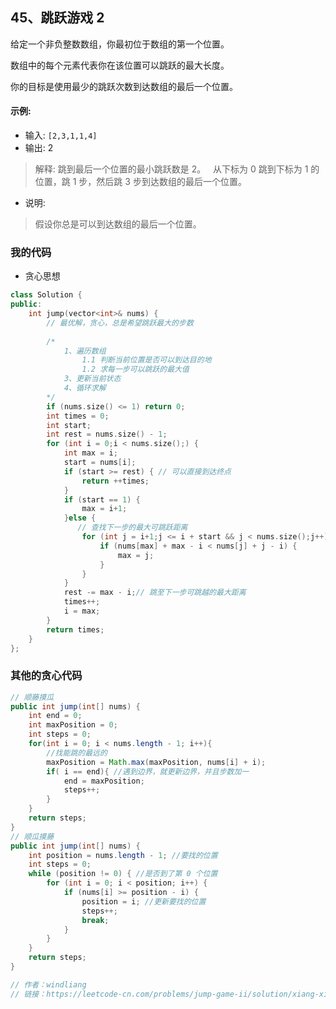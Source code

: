 ## 45、跳跃游戏 2
给定一个非负整数数组，你最初位于数组的第一个位置。

数组中的每个元素代表你在该位置可以跳跃的最大长度。

你的目标是使用最少的跳跃次数到达数组的最后一个位置。

#### 示例:

- 输入: `[2,3,1,1,4]`
- 输出: 2
> 解释: 跳到最后一个位置的最小跳跃数是 2。
     从下标为 0 跳到下标为 1 的位置，跳 1 步，然后跳 3 步到达数组的最后一个位置。
- 说明:

> 假设你总是可以到达数组的最后一个位置。

<!-- 来源：力扣（LeetCode）
链接：https://leetcode-cn.com/problems/jump-game-ii
著作权归领扣网络所有。商业转载请联系官方授权，非商业转载请注明出处。 -->

### 我的代码
- 贪心思想
```cpp
class Solution {
public:
    int jump(vector<int>& nums) {
        // 最优解，贪心，总是希望跳跃最大的步数
        
        /*
            1、遍历数组
                1.1 判断当前位置是否可以到达目的地
                1.2 求每一步可以跳跃的最大值
            3、更新当前状态
            4、循环求解
        */
        if (nums.size() <= 1) return 0;
        int times = 0;
        int start;
        int rest = nums.size() - 1;
        for (int i = 0;i < nums.size();) {
            int max = i;
            start = nums[i];
            if (start >= rest) { // 可以直接到达终点
                return ++times;
            }
            if (start == 1) {
                max = i+1;
            }else {
               // 查找下一步的最大可跳跃距离
                for (int j = i+1;j <= i + start && j < nums.size();j++) {
                    if (nums[max] + max - i < nums[j] + j - i) {
                        max = j;
                    }
                }
            }
            rest -= max - i;// 跳至下一步可跳越的最大距离 
            times++;
            i = max;
        }
        return times;
    }
};
```
### 其他的贪心代码
```java
// 顺藤摸瓜
public int jump(int[] nums) {
    int end = 0;
    int maxPosition = 0; 
    int steps = 0;
    for(int i = 0; i < nums.length - 1; i++){
        //找能跳的最远的
        maxPosition = Math.max(maxPosition, nums[i] + i); 
        if( i == end){ //遇到边界，就更新边界，并且步数加一
            end = maxPosition;
            steps++;
        }
    }
    return steps;
}
// 顺瓜摸藤
public int jump(int[] nums) {
    int position = nums.length - 1; //要找的位置
    int steps = 0;
    while (position != 0) { //是否到了第 0 个位置
        for (int i = 0; i < position; i++) {
            if (nums[i] >= position - i) {
                position = i; //更新要找的位置
                steps++;
                break;
            }
        }
    }
    return steps;
}

// 作者：windliang
// 链接：https://leetcode-cn.com/problems/jump-game-ii/solution/xiang-xi-tong-su-de-si-lu-fen-xi-duo-jie-fa-by-10/

```
